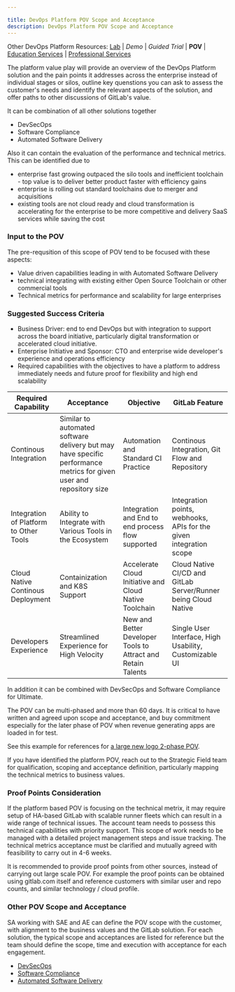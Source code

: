 ```yaml
---

title: DevOps Platform POV Scope and Acceptance
description: DevOps Platform POV Scope and Acceptance
---
```



Other DevOps Platform Resources: [Lab](https://gitlab.com/gitlab-learn-labs/sample-projects/tanuki-racing) | *Demo* | *Guided Trial* | **POV** | [Education Services](https://about.gitlab.com/services/education/git-fundamentals/) | [Professional Services](https://about.gitlab.com/services/)

The platform value play will provide an overview of the DevOps Platform solution and the pain points it addresses across the enterprise instead of individual stages or silos, outline key quenstions you can ask to assess the customer's needs and identify the relevant aspects of the solution, and offer paths to other discussions of GitLab's value.

It can be combination of all other solutions together

- DevSecOps
- Software Compliance
- Automated Software Delivery

Also it can contain the evaluation of the performance and technical metrics. This can be identified due to

- enterprise fast growing outpaced the silo tools and inefficient toolchain - top value is to deliver better product faster with efficiency gains
- enterprise is rolling out standard toolchains due to merger and acquisitions
- existing tools are not cloud ready and cloud transformation is accelerating for the enterprise to be more competitive and delivery SaaS services while saving the cost

### Input to the POV

The pre-requsition of this scope of POV tend to be focused with these aspects:

- Value driven capabilities leading in with Automated Software Delivery
- technical integrating with existing either Open Source Toolchain or other commercial tools
- Technical metrics for performance and scalability for large enterprises

### Suggested Success Criteria

- Business Driver: end to end DevOps but with integration to support across the board initiative, particularly digital transformation or accelerated cloud initiative.
- Enterprise Initiative and Sponsor: CTO and enterprise wide developer's experience and operations efficiency
- Required capabilities with the objectives to have a platform to address immediately needs and future proof for flexibility and high end scalability

| Required Capability | Acceptance | Objective | GitLab Feature |
| ---      | ---      | ---      |---      |
| Continous Integration | Similar to automated software delivery but may have specific performance metrics for given user and repository size | Automation and Standard CI Practice | Continous Integration, Git Flow and Repository |
| Integration of Platform to Other Tools | Ability to Integrate with Various Tools in the Ecosystem | Integration and End to end process flow supported | Integration points, webhooks, APIs for the given integration scope |
| Cloud Native Continous Deployment | Containization and K8S Support | Accelerate Cloud Initiative and Cloud Native Toolchain | Cloud Native CI/CD and GitLab Server/Runner being Cloud Native  |
| Developers Experience | Streamlined Experience for High Velocity | New and Better Developer Tools to Attract and Retain Talents | Single User Interface, High Usability, Customizable UI |

In addition it can be combined with DevSecOps and Software Compliance for Ultimate.

The POV can be multi-phased and more than 60 days. It is critical to have written and agreed upon scope and acceptance, and buy commitment especially for the later phase of POV when revenue generating apps are loaded in for test.

See this example for references for [a large new logo 2-phase POV](https://docs.google.com/presentation/d/1GEew0786_z2_Hj_acExoynkVO-XwpmArhyBTQEk-P0Q/edit#slide=id.g10daba8f689_0_275).

If you have identified the platform POV, reach out to the Strategic Field team for qualification, scoping and acceptance definition, particularly mapping the technical metrics to business values.

### Proof Points Consideration

If the platform based POV is focusing on the technical metrix, it may require setup of HA-based GitLab with scalable runner fleets which can result in a wide range of technical issues. The account team needs to possess this technical capabilities with priority support. This scope of work needs to be managed with a detailed project management steps and issue tracking. The technical metrics acceptance must be clarified and mutually agreed with feasibility to carry out in 4-6 weeks.

It is recommended to provide proof points from other sources, instead of carrying out large scale POV. For example the proof points can be obtained using gitlab.com itself and reference customers with similar user and repo counts, and similar technology / cloud profile.

### Other POV Scope and Acceptance

SA working with SAE and AE can define the POV scope with the customer, with alignment to the business values and the GitLab solution. For each solution, the typical scope and acceptances are listed for reference but the team should define the scope, time and execution with acceptance for each engagement.

- [DevSecOps](/handbook/solutions-architects/tools-and-resources/pov/devsecops/)
- [Software Compliance](/handbook/solutions-architects/tools-and-resources/pov/compliance/)
- [Automated Software Delivery](/handbook/solutions-architects/tools-and-resources/pov/automation/)
